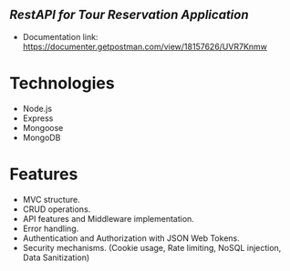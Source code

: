 ## _RestAPI for Tour Reservation Application_

- Documentation link: https://documenter.getpostman.com/view/18157626/UVR7Knmw
# Technologies
- Node.js
- Express
- Mongoose
- MongoDB
# Features
- MVC structure.
- CRUD operations.
- API features and Middleware implementation.
- Error handling.
- Authentication and Authorization with JSON Web Tokens.
- Security mechanisms. (Cookie usage, Rate limiting, NoSQL injection, Data Sanitization)


